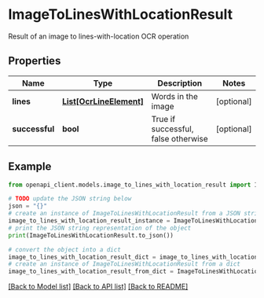# ImageToLinesWithLocationResult

Result of an image to lines-with-location OCR operation

## Properties

Name | Type | Description | Notes
------------ | ------------- | ------------- | -------------
**lines** | [**List[OcrLineElement]**](OcrLineElement.md) | Words in the image | [optional] 
**successful** | **bool** | True if successful, false otherwise | [optional] 

## Example

```python
from openapi_client.models.image_to_lines_with_location_result import ImageToLinesWithLocationResult

# TODO update the JSON string below
json = "{}"
# create an instance of ImageToLinesWithLocationResult from a JSON string
image_to_lines_with_location_result_instance = ImageToLinesWithLocationResult.from_json(json)
# print the JSON string representation of the object
print(ImageToLinesWithLocationResult.to_json())

# convert the object into a dict
image_to_lines_with_location_result_dict = image_to_lines_with_location_result_instance.to_dict()
# create an instance of ImageToLinesWithLocationResult from a dict
image_to_lines_with_location_result_from_dict = ImageToLinesWithLocationResult.from_dict(image_to_lines_with_location_result_dict)
```
[[Back to Model list]](../README.md#documentation-for-models) [[Back to API list]](../README.md#documentation-for-api-endpoints) [[Back to README]](../README.md)


